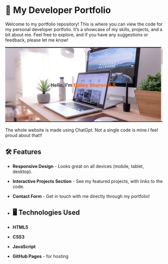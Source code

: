 # 🌟 My Developer Portfolio

Welcome to my portfolio repository! This is where you can view the code for my personal developer portfolio. It’s a showcase of my skills, projects, and a bit about me. Feel free to explore, and if you have any suggestions or feedback, please let me know!

![Portfolio Screenshot](https://github.com/Sharon-2001/My-Portfolio/blob/main/images/demo.png?raw=true)

The whole website is made using ChatGpt. Not a single code is mine.I feel proud about that!!

## 🛠️ Features
- **Responsive Design** - Looks great on all devices (mobile, tablet, desktop).
- **Interactive Projects Section** - See my featured projects, with links to the code.
- **Contact Form** - Get in touch with me directly through my portfolio!

- ## 🖥️ Technologies Used
- **HTML5**
- **CSS3**
- **JavaScript**
- **GitHub Pages** - for hosting

